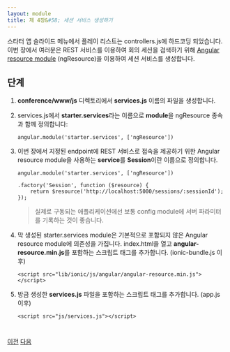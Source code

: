 ```yaml
---
layout: module
title: 제 4장&#58; 세션 서비스 생성하기
---
```


<!--
In the sidemenu starter app, the playlists are hardcoded in controllers.js. In this module, you create a Session service that uses the [Angular resource module](https://docs.angularjs.org/api/ngResource/service/$resource) (ngResource) to retrieve the conference sessions using REST services. 

## Steps

1. In the **conference/www/js** directory, create a file named **services.js**

1. In services.js, define a **module** named **starter.services** with a dependency on ngResource:

    ```
    angular.module('starter.services', ['ngResource'])
    ```

1. In that module, define a **service** named **Session** that uses the Angular resource module to provide access to the REST services at the specified endpoint:

    ```
    angular.module('starter.services', ['ngResource'])
    
    .factory('Session', function ($resource) {
        return $resource('http://localhost:5000/sessions/:sessionId');
    });
    ```
    
    > In a real-life application, you would typically externalize the server parameters in a config module.

1. The starter.services module you just created has a dependency on the Angular resource module which is
 not included by default. Open index.html and add a script tag to include **angular-resource.min.js** (right after 
 ionic-bundle.js):

    ```
    <script src="lib/ionic/js/angular/angular-resource.min.js"></script>
    ```

1. Add a script tag to include the **services.js** file you just created (right after app.js):

    ```
    <script src="js/services.js"></script>
    ```
-->

스타터 앱 슬라이드 메뉴에서 플레이 리스트는 controllers.js에 하드코딩 되었습니다.
이번 장에서 여러분은 REST 서비스를 이용하여 회의 세션을 검색하기 위해 [Angular resource module](https://docs.angularjs.org/api/ngResource/service/$resource) (ngResource)을 이용하여 세션 서비스를 생성합니다.

## 단계

1. **conference/www/js** 디렉토리에서 **services.js** 이름의 파일을 생성합니다.

1. services.js에서 **starter.services**라는 이름으로 **module**을 ngResource 종속과 함께 정의합니다:

    ```
    angular.module('starter.services', ['ngResource'])
    ```

1. 이번 장에서 지정된 endpoint에 REST 서비스로 접속을 제공하기 위한 Angular resource module을 사용하는 **service**를 **Session**이란 이름으로 정의합니다.

    ```
    angular.module('starter.services', ['ngResource'])
    
    .factory('Session', function ($resource) {
        return $resource('http://localhost:5000/sessions/:sessionId');
    });
    ```

    > 실제로 구동되는 애플리케이션에선 보통 config module에 서버 파라미터를 기록하는 것이 좋습니다.

1. 막 생성된 starter.services module은 기본적으로 포함되지 않은 Angular resource module에 의존성을 가집니다. index.html을 열고 **angular-resource.min.js**를 포함하는 스크립트 태그를 추가합니다. (ionic-bundle.js 이후)

    ```
    <script src="lib/ionic/js/angular/angular-resource.min.js"></script>
    ```

1. 방금 생성한 **services.js** 파일을 포함하는 스크립트 태그를 추가합니다. (app.js 이후)

    ```
    <script src="js/services.js"></script>
    ```


<div class="row" style="margin-top:40px;">
<div class="col-sm-12">
<a href="create-ionic-application.html" class="btn btn-default"><i class="glyphicon glyphicon-chevron-left"></i> 
이전</a>
<a href="create-angular-controller.html" class="btn btn-default pull-right">다음 <i class="glyphicon 
glyphicon-chevron-right"></i></a>
</div>
</div>


